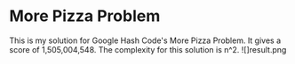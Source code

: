 # More Pizza Problem
This is my solution for Google Hash Code's More Pizza Problem. It gives a score of 1,505,004,548. The complexity for this solution is n^2.
![]result.png
